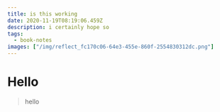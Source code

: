 ```yaml
---
title: is this working
date: 2020-11-19T08:19:06.459Z
description: i certainly hope so
tags:
  - book-notes
images: ["/img/reflect_fc170c06-64e3-455e-860f-2554830312dc.png"]
---
```

# Hello


> hello
